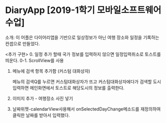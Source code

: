 # DiaryApp [2019-1학기 모바일소프트웨어 수업]

소개: 이 어플은 다이어리앱을 기반으로 일상정보가 아닌 여행 장소와 일정을 기록하는 컨셉으로 만들었다.
 
<추가 구현>
0. 일정 추가 할때 국가 정보를 입력하지 않으면 일정입력취소로 토스트를 띄운다.
0-1. ScrollView를 사용
1. 메뉴에 검색 항목 추가함 (커스텀 대화상자)
 
   메뉴의 검색Q를 누르면 커스텀대화상자가 뜨고
   커스텀대화상자에다가 검색할 도시 입력하면 
   메인화면에서 토스트로 해당도시의 정보를 출력한다.
 
2. 이미지 추가 - 여행장소 사진 넣기
 
3. 날짜위젯-calendarView사용해서 onSelectedDayChange메소드를 재정의하여 
          클릭한 날짜를 받아서 입력했다.
